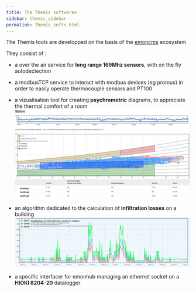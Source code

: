 ```yaml
---
title: The Themis softwares
sidebar: themis_sidebar
permalink: Themis_softs.html
---
```


The Themis tools are developped on the basis of the [emoncms](http://github.com/emoncms) ecosystem

They consist of :
- a over the air service for **long range 169Mhz sensors**, with on the fly autodectection
- a modbusTCP service to interact with modbus devices (eg promux) in order to easily operate thermocouple sensors and PT100

- a vizualisation tool for creating **psychrometric** diagrams, to appreciate the thermal comfort of a room
![psychro](psychrometric.png)
- an algorithm dedicated to the calculation of **infiltration losses** on a building
![inf](INFLOSSES.png)
- a specific interfacer for emonhub managing an ethernet socket on a **HIOKI 8204-20** datalogger
